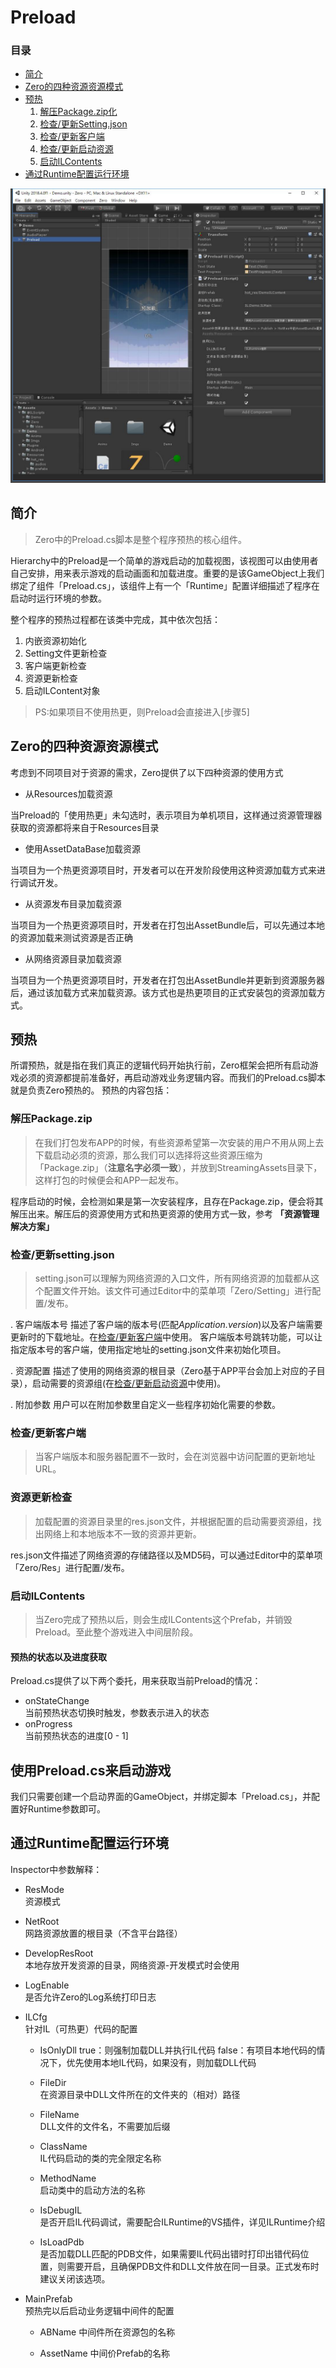 # Preload

### 目录
- [简介](#简介)
- [Zero的四种资源资源模式](#Zero的四种资源资源模式)
- [预热](#预热)
    1. [解压Package.zip化](#解压Package.zip)
    2. [检查/更新Setting.json](#检查/更新setting.json)
    3. [检查/更新客户端](#检查/更新客户端)
    4. [检查/更新启动资源](#检查/更新启动资源)
    5. [启动ILContents](#启动ILContents)
- [通过Runtime配置运行环境](#通过Runtime配置运行环境)

![](Imgs/preload_inspector.jpg)

## 简介 

> Zero中的Preload.cs脚本是整个程序预热的核心组件。

Hierarchy中的Preload是一个简单的游戏启动的加载视图，该视图可以由使用者自己安排，用来表示游戏的启动画面和加载进度。重要的是该GameObject上我们绑定了组件「Preload.cs」，该组件上有一个「Runtime」配置详细描述了程序在启动时运行环境的参数。

整个程序的预热过程都在该类中完成，其中依次包括：
1. 内嵌资源初始化
2. Setting文件更新检查
3. 客户端更新检查
4. 资源更新检查
5. 启动ILContent对象

>PS:如果项目不使用热更，则Preload会直接进入[步骤5]

## Zero的四种资源资源模式

考虑到不同项目对于资源的需求，Zero提供了以下四种资源的使用方式

- 从Resources加载资源
 
当Preload的「使用热更」未勾选时，表示项目为单机项目，这样通过资源管理器获取的资源都将来自于Resources目录

- 使用AssetDataBase加载资源  

当项目为一个热更资源项目时，开发者可以在开发阶段使用这种资源加载方式来进行调试开发。

- 从资源发布目录加载资源

当项目为一个热更资源项目时，开发者在打包出AssetBundle后，可以先通过本地的资源加载来测试资源是否正确

- 从网络资源目录加载资源

当项目为一个热更资源项目时，开发者在打包出AssetBundle并更新到资源服务器后，通过该加载方式来加载资源。该方式也是热更项目的正式安装包的资源加载方式。

## 预热
所谓预热，就是指在我们真正的逻辑代码开始执行前，Zero框架会把所有启动游戏必须的资源都提前准备好，再启动游戏业务逻辑内容。而我们的Preload.cs脚本就是负责Zero预热的。
预热的内容包括：

### 解压Package.zip
>在我们打包发布APP的时候，有些资源希望第一次安装的用户不用从网上去下载启动必须的资源，那么我们可以选择将这些资源压缩为「Package.zip」（**注意名字必须一致**），并放到StreamingAssets目录下，这样打包的时候便会和APP一起发布。

程序启动的时候，会检测如果是第一次安装程序，且存在Package.zip，便会将其解压出来。解压后的资源使用方式和热更资源的使用方式一致，参考 **「资源管理解决方案」**

### 检查/更新setting.json
>setting.json可以理解为网络资源的入口文件，所有网络资源的加载都从这个配置文件开始。该文件可通过Editor中的菜单项「Zero/Setting」进行配置/发布。

. 客户端版本号
描述了客户端的版本号(匹配*Application.version*)以及客户端需要更新时的下载地址。在[检查/更新客户端](#检查/更新客户端)中使用。
客户端版本号跳转功能，可以让指定版本号的客户端，使用指定地址的setting.json文件来初始化项目。

. 资源配置
描述了使用的网络资源的根目录（Zero基于APP平台会加上对应的子目录），启动需要的资源组(在[检查/更新启动资源](#检查/更新启动资源)中使用)。

. 附加参数
用户可以在附加参数里自定义一些程序初始化需要的参数。

### 检查/更新客户端
>当客户端版本和服务器配置不一致时，会在浏览器中访问配置的更新地址URL。

### 资源更新检查
>加载配置的资源目录里的res.json文件，并根据配置的启动需要资源组，找出网络上和本地版本不一致的资源并更新。

res.json文件描述了网络资源的存储路径以及MD5码，可以通过Editor中的菜单项「Zero/Res」进行配置/发布。

### 启动ILContents
>当Zero完成了预热以后，则会生成ILContents这个Prefab，并销毁Preload。至此整个游戏进入中间层阶段。

#### 预热的状态以及进度获取

Preload.cs提供了以下两个委托，用来获取当前Preload的情况：
- onStateChange  
当前预热状态切换时触发，参数表示进入的状态
- onProgress  
当前预热状态的进度[0 - 1]

## 使用Preload.cs来启动游戏
我们只需要创建一个启动界面的GameObject，并绑定脚本「Preload.cs」，并配置好Runtime参数即可。


## 通过Runtime配置运行环境
Inspector中参数解释：

- ResMode  
资源模式

- NetRoot  
网路资源放置的根目录（不含平台路径）

- DevelopResRoot  
本地存放开发资源的目录，网络资源-开发模式时会使用

- LogEnable  
是否允许Zero的Log系统打印日志

- ILCfg  
针对IL（可热更）代码的配置

    - IsOnlyDll 
    true：则强制加载DLL并执行IL代码  false：有项目本地代码的情况下，优先使用本地IL代码，如果没有，则加载DLL代码
    
    - FileDir  
    在资源目录中DLL文件所在的文件夹的（相对）路径
    
    - FileName  
    DLL文件的文件名，不需要加后缀
    
    - ClassName  
    IL代码启动的类的完全限定名称
    
    - MethodName  
    启动类中的启动方法的名称
    
    - IsDebugIL  
    是否开启IL代码调试，需要配合ILRuntime的VS插件，详见ILRuntime介绍
    
    - IsLoadPdb  
    是否加载DLL匹配的PDB文件，如果需要IL代码出错时打印出错代码位置，则需要开启，且确保PDB文件和DLL文件放在同一目录。正式发布时建议关闭该选项。

 - MainPrefab    
 预热完以后启动业务逻辑中间件的配置

    - ABName
    中间件所在资源包的名称
    
    - AssetName
    中间价Prefab的名称
    
    
    